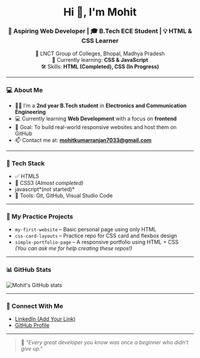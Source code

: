 <h1 align="center">Hi 👋, I'm Mohit</h1>
<h3 align="center">🚀 Aspiring Web Developer | 🎓 B.Tech ECE Student | 💡 HTML & CSS Learner</h3>

<p align="center">
  📍 LNCT Group of Colleges, Bhopal, Madhya Pradesh  
  <br/>
  🌱 Currently learning: <strong>CSS & JavaScript</strong>  
  <br/>
  🛠️ Skills: <strong>HTML (Completed), CSS (In Progress)</strong>  
</p>

---

### 💻 About Me

- 👨‍🎓 I’m a **2nd year B.Tech student** in **Electronics and Communication Engineering**
- 💻 Currently learning **Web Development** with a focus on **frontend**
- 🎯 Goal: To build real-world responsive websites and host them on GitHub
- 📫 Contact me at: **mohitkumarranjan7033@gmail.com**

---

### 🧰 Tech Stack

- ✅ HTML5  
- 🧪 CSS3 *(Almost completed)*
- javascript*(not started)*
- 🧰 Tools: Git, GitHub, Visual Studio Code  

---

### 📝 My Practice Projects

- `my-first-website` – Basic personal page using only HTML  
- `css-card-layouts` – Practice repo for CSS card and flexbox design  
- `simple-portfolio-page` – A responsive portfolio using HTML + CSS  
*(You can ask me for help creating these repos!)*

---

### 📊 GitHub Stats

![Mohit's GitHub stats](https://github-readme-stats.vercel.app/api?username=mohitdeveloper9334&show_icons=true&theme=radical)

---

### 🔗 Connect With Me

- [LinkedIn (Add Your Link)]([https://linkedin.com/](https://www.linkedin.com/in/mohit-kumar-ranjan-439b942b5/))
- [GitHub Profile](https://github.com/mohitdeveloper9334)

---

> 💬 *"Every great developer you know was once a beginner who didn’t give up."*
